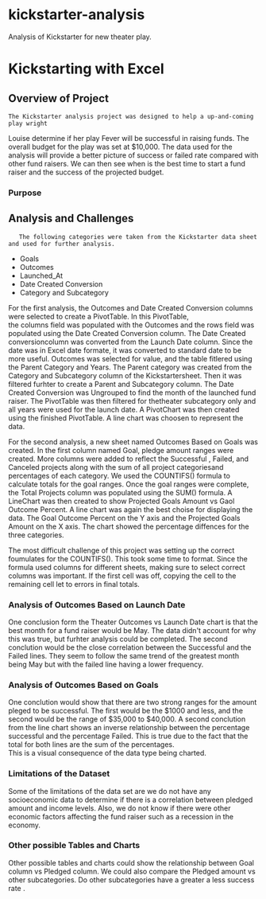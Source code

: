 # kickstarter-analysis
Analysis of Kickstarter for new theater play.
# Kickstarting with Excel

## Overview of Project  
    The Kickstarter analysis project was designed to help a up-and-coming play wright 
Louise determine if her play Fever will be successful in raising funds.   The overall 
budget for the play was set at $10,000.   The data used for the analysis will provide a 
better picture of success or failed rate compared with other fund raisers.   We can then 
see when is the best time to start a fund raiser and the success of the projected budget.
### Purpose

## Analysis and Challenges
       The following categories were taken from the Kickstarter data sheet and used for further analysis.

* Goals
* Outcomes
* Launched_At
* Date Created Conversion
* Category and Subcategory

For the first analysis, the Outcomes and Date Created Conversion columns were selected to create a PivotTable.   In this PivotTable,  
the columns field was populated with the Outcomes and the rows field was populated using the Date Created Conversion column. The Date 
Created conversioncolumn was converted from the Launch Date column. Since the date was in Excel date formate, it was converted to 
standard date to be more useful.   Outcomes was selected for value, and the table fitlered using the Parent Category and Years.   The 
Parent category was created from the Category and Subcategory column of the Kickstartersheet. Then it was filtered furhter to create a 
Parent and Subcategory column.    The Date Created Conversion was Ungrouped to find the month of the launched fund raiser.  The PivotTable
was then filtered for thetheater subcategory only and all years were used for the launch date.   A PivotChart was then created using the 
finished PivotTable.  A line chart was choosen to represent the data.   


For the second analysis, a new sheet named Outcomes Based on Goals was created.   In the first column named Goal, pledge amount ranges 
were created.  More columns were added to reflect the  Successful , Failed, and Canceled projects along with the sum of all project 
categoriesand percentages of each category.   We used the COUNTIFS() formula to calculate totals for the goal ranges.   Once the goal 
ranges were complete, the Total Projects column was  populated using the SUM() formula.  A LineChart was then created to show  Projected 
Goals Amount vs Gaol Outcome Percent.   A line chart was again the best choise for displaying the data.  The Goal Outcome Percent on the 
Y axis and the Projected Goals Amount on the X axis.   The chart showed the percentage diffences for the three categories.

The most difficult challenge of this project was setting up the correct foumulates for the COUNTIFS().   This took some time to format. 
Since the formula used columns for different sheets, making sure to select correct columns was important.   If the first cell was off, 
copying the cell to the remaining cell let to errors in final totals.

     


### Analysis of Outcomes Based on Launch Date
 One conclusion form the Theater Outcomes vs Launch Date chart is that the best month for a fund raiser would be May.   The data didn't 
 account for why this was true, but furhter analysis could be completed.  The second conclution would be the close correlation between the 
 Successful and the Failed lines.   They seem to follow the same trend of the greatest month being May but with the failed line having a 
 lower frequency.   
 

### Analysis of Outcomes Based on Goals
One conclution would show that there are two strong ranges for the amount pleged to be successful.   The first would be the $1000 and less,
and the second would be the range of $35,000 to $40,000.   A second conclution from the line chart shows an inverse relationship between the
percentage successful and the percentage Failed.   This is true due to the fact that the total for both lines are the sum of the percentages.  
This is a visual consequence of the data type being charted.  

### Limitations of the Dataset
Some of the limitations of the data set are we do not have any socioeconomic data to determine if there is a correlation between pledged amount
and income levels.   Also, we do not know if there were other economic factors affecting the fund raiser such as a recession in the economy.
### Other possible Tables and Charts
Other possible tables and charts could show the relationship between Goal column vs Pledged column.   We could also compare the Pledged amount vs
other subcategories.   Do other subcategories have a greater a less success rate .
